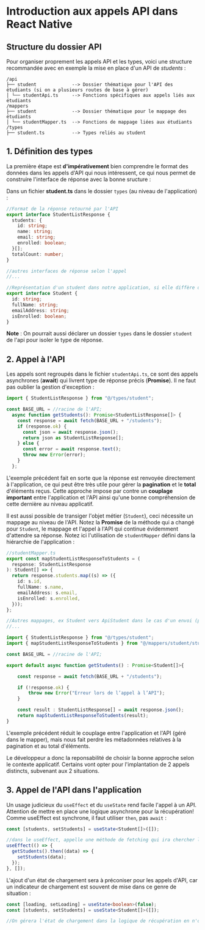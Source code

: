 # Introduction aux appels API dans React Native

## Structure du dossier API

Pour organiser proprement les appels API et les types, voici une structure recommandée avec en exemple la mise en place d'un API de _students_ :

```
/api
├── student             --> Dossier thématique pour l'API des étudiants (si on a plusieurs routes de base à gérer)
│ └── studentApi.ts     --> Fonctions spécifiques aux appels liés aux étudiants
/mappers
├── student             --> Dossier thématique pour le mappage des étudiants
│ └── studentMapper.ts  --> Fonctions de mappage liées aux étudiants
/types
├── student.ts          --> Types reliés au student
```

## 1. Définition des types

La première étape est **d'impérativement** bien comprendre le format des données dans les appels d'API qui nous intéressent, ce qui nous permet de construire l'interface de réponse avec la bonne sructure :

Dans un fichier **student.ts** dans le dossier `types` (au niveau de l'application) :

```ts
//Format de la réponse retourné par l'API
export interface StudentListResponse {
  students: {
    id: string;
    name: string;
    email: string;
    enrolled: boolean;
  }[];
  totalCount: number;
}

//autres interfaces de réponse selon l'appel
//...

//Représentation d'un student dans notre application, si elle diffère de celle de l'API
export interface Student {
  id: string;
  fullName: string;
  emailAddress: string;
  isEnrolled: boolean;
}
```

**Note** : On pourrait aussi déclarer un dossier `types` dans le dossier `student` de l'api pour isoler le type de réponse.

## 2. Appel à l'API

Les appels sont regroupés dans le fichier `studentApi.ts`, ce sont des appels asynchrones (**await**) qui livrent type de réponse précis (**Promise**). Il ne faut pas oublier la gestion d'exception :

```ts
import { StudentListResponse } from "@/types/student";

const BASE_URL = //racine de l'API;
  async function getStudents(): Promise<StudentListResponse[]> {
    const response = await fetch(BASE_URL + "/students");
    if (response.ok) {
      const json = await response.json();
      return json as StudentListResponse[];
    } else {
      const error = await response.text();
      throw new Error(error);
    }
  };
```

L'exemple précédent fait en sorte que la réponse est renvoyée directement à l'application, ce qui peut être très utile pour gérer la **pagination** et le **total** d'éléments reçus. Cette approche impose par contre un **couplage important** entre l'application et l'API ainsi qu'une bonne compréhension de cette dernière au niveau applicatif.

Il est aussi possible de transiger l'objet métier (`Student`), ceci nécessite un mappage au niveau de l'API. Notez la **Promise** de la méthode qui a changé pour `Student`, le mappage et l'appel à l'API qui continue évidemment d'attendre sa réponse. Notez ici l'utilisation de `studentMapper` défini dans la hiérarchie de l'application :

```ts
//studentMapper.ts
export const mapStudentListResponseToStudents = (
  response: StudentListResponse
): Student[] => {
  return response.students.map((s) => ({
    id: s.id,
    fullName: s.name,
    emailAddress: s.email,
    isEnrolled: s.enrolled,
  }));
};

//Autres mappages, ex Student vers ApiStudent dans le cas d'un envoi (post)
//...
```

```ts
import { StudentListResponse } from "@/types/student";
import { mapStudentListResponseToStudents } from "@/mappers/student/studentMapper";

const BASE_URL = //racine de l'API;

export default async function getStudents() : Promise<Student[]>{

    const response = await fetch(BASE_URL + "/students");

    if (!response.ok) {
        throw new Error("Erreur lors de l’appel à l’API");
    }

    const result : StudentListResponse[] = await response.json();
    return mapStudentListResponseToStudents(result);
}
```

L'exemple précédent réduit le couplage entre l'application et l'API (géré dans le mapper), mais nous fait perdre les métadonnées relatives à la pagination et au total d'éléments.

Le développeur a donc la reponsabilité de choisir la bonne approche selon le contexte applicatif. Certains vont opter pour l'implantation de 2 appels distincts, subvenant aux 2 situations.

## 3. Appel de l'API dans l'application

Un usage judicieux du `useEffect` et du `useState` rend facile l'appel à un API. Attention de mettre en place une logique asynchrone pour la récupération! Comme useEffect est synchrone, il faut utiliser `then`, pas `await` :

```ts
const [students, setStudents] = useState<Student[]>([]);

//dans le useEffect, appelle une méthode de fetching qui ira chercher les étudiants :
useEffect(() => {
  getStudents().then((data) => {
    setStudents(data);
  });
}, []);
```

L'ajout d'un état de chargement sera à préconiser pour les appels d'API, car un indicateur de chargement est souvent de mise dans ce genre de situation :

```ts
const [loading, setLoading] = useState<boolean>(false);
const [students, setStudents] = useState<Student[]>([]);

//On gérera l'état de chargement dans la logique de récupération en n'oubliant pas de le terminer en cas d'erreur !
```
